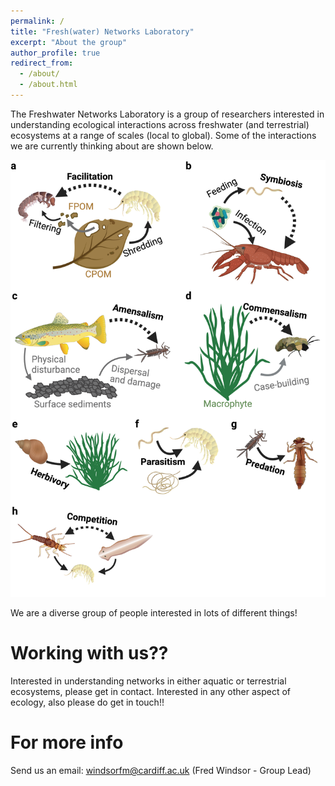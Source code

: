 ```yaml
---
permalink: /
title: "Fresh(water) Networks Laboratory"
excerpt: "About the group"
author_profile: true
redirect_from: 
  - /about/
  - /about.html
---
```


The Freshwater Networks Laboratory is a group of researchers interested in understanding ecological interactions across freshwater (and terrestrial) ecosystems at a range of scales (local to global). Some of the interactions we are currently thinking about are shown below.

![Freshwater interactions](JoAE_Figure1.png)

We are a diverse group of people interested in lots of different things! 

Working with us??
======
Interested in understanding networks in either aquatic or terrestrial ecosystems, please get in contact. Interested in any other aspect of ecology, also please do get in touch!! 

For more info
======
Send us an email: windsorfm@cardiff.ac.uk (Fred Windsor - Group Lead)
